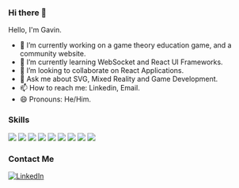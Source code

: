 ### Hi there 👋

<!--
**Grandient/Grandient** is a ✨ _special_ ✨ repository because its `README.md` (this file) appears on your GitHub profile.
-->


Hello, I'm Gavin.
- 🔭 I’m currently working on a game theory education game, and a community website.
- 🌱 I’m currently learning WebSocket and React UI Frameworks.
- 👯 I’m looking to collaborate on React Applications.
- 💬 Ask me about SVG, Mixed Reality and Game Development.
- 📫 How to reach me: Linkedin, Email.
- 😄 Pronouns: He/Him.

### Skills
<img src='https://img.shields.io/badge/-Unity-222C37'> <img src='https://img.shields.io/badge/-HTML-blue'> <img src='https://img.shields.io/badge/-CSS-brightgreen'> <img src='https://img.shields.io/badge/-JavaScript-orange'> <img src='https://img.shields.io/badge/-React-61DBFB'> <img src='https://img.shields.io/badge/-Python-success'> <img src='https://img.shields.io/badge/-Java-F8981D'> <img src='https://img.shields.io/badge/-CSharp-270065'> <img src='https://img.shields.io/badge/-C++-00599C'>

### Contact Me
<a href="https://www.linkedin.com/in/gavin-gosling-cs/"><img src="https://img.shields.io/badge/LinkedIn-%230077B5.svg?&style=flat-square&logo=linkedin&logoColor=white" alt="LinkedIn"></a>
